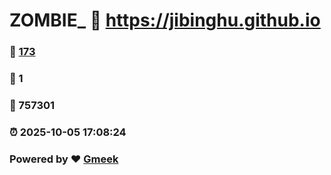 # ZOMBIE_ :link: https://jibinghu.github.io 
### :page_facing_up: [173](https://jibinghu.github.io/tag.html) 
### :speech_balloon: 1 
### :hibiscus: 757301 
### :alarm_clock: 2025-10-05 17:08:24 
### Powered by :heart: [Gmeek](https://github.com/Meekdai/Gmeek)
